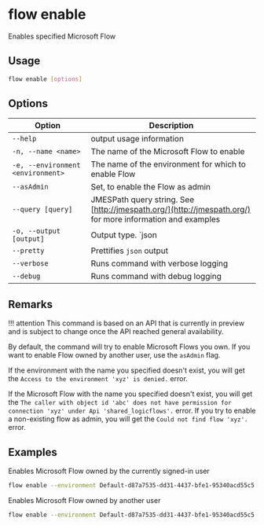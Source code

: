 # flow enable

Enables specified Microsoft Flow

## Usage

```sh
flow enable [options]
```

## Options

Option|Description
------|-----------
`--help`|output usage information
`-n, --name <name>`|The name of the Microsoft Flow to enable
`-e, --environment <environment>`|The name of the environment for which to enable Flow
`--asAdmin`|Set, to enable the Flow as admin
`--query [query]`|JMESPath query string. See [http://jmespath.org/](http://jmespath.org/) for more information and examples
`-o, --output [output]`|Output type. `json|text`. Default `text`
`--pretty`|Prettifies `json` output
`--verbose`|Runs command with verbose logging
`--debug`|Runs command with debug logging

## Remarks

!!! attention
    This command is based on an API that is currently in preview and is subject to change once the API reached general availability.

By default, the command will try to enable Microsoft Flows you own. If you want to enable Flow owned by another user, use the `asAdmin` flag.

If the environment with the name you specified doesn't exist, you will get the `Access to the environment 'xyz' is denied.` error.

If the Microsoft Flow with the name you specified doesn't exist, you will get the `The caller with object id 'abc' does not have permission for connection 'xyz' under Api 'shared_logicflows'.` error. If you try to enable a non-existing flow as admin, you will get the `Could not find flow 'xyz'.` error.

## Examples

Enables Microsoft Flow owned by the currently signed-in user

```sh
flow enable --environment Default-d87a7535-dd31-4437-bfe1-95340acd55c5 --name 3989cb59-ce1a-4a5c-bb78-257c5c39381d
```

Enables Microsoft Flow owned by another user

```sh
flow enable --environment Default-d87a7535-dd31-4437-bfe1-95340acd55c5 --name 3989cb59-ce1a-4a5c-bb78-257c5c39381d --asAdmin
```